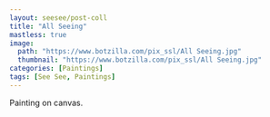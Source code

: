 ```yaml
---
layout: seesee/post-coll
title: "All Seeing"
mastless: true
image:
  path: "https://www.botzilla.com/pix_ssl/All Seeing.jpg"
  thumbnail: "https://www.botzilla.com/pix_ssl/All Seeing.jpg"
categories: [Paintings]
tags: [See See, Paintings]
---
```


Painting on canvas.



